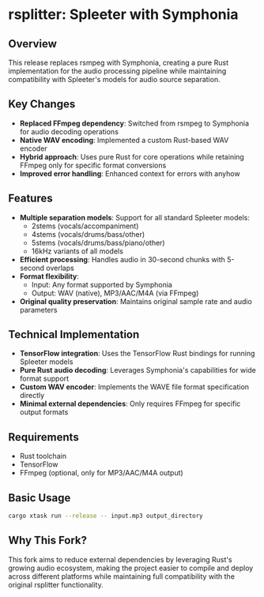 # rsplitter: Spleeter with Symphonia

## Overview
This release replaces rsmpeg with Symphonia, creating a pure Rust implementation for the audio processing pipeline while maintaining compatibility with Spleeter's models for audio source separation.

## Key Changes

- **Replaced FFmpeg dependency**: Switched from rsmpeg to Symphonia for audio decoding operations
- **Native WAV encoding**: Implemented a custom Rust-based WAV encoder
- **Hybrid approach**: Uses pure Rust for core operations while retaining FFmpeg only for specific format conversions
- **Improved error handling**: Enhanced context for errors with anyhow

## Features

- **Multiple separation models**: Support for all standard Spleeter models:
  - 2stems (vocals/accompaniment)
  - 4stems (vocals/drums/bass/other)
  - 5stems (vocals/drums/bass/piano/other)
  - 16kHz variants of all models
- **Efficient processing**: Handles audio in 30-second chunks with 5-second overlaps
- **Format flexibility**: 
  - Input: Any format supported by Symphonia
  - Output: WAV (native), MP3/AAC/M4A (via FFmpeg)
- **Original quality preservation**: Maintains original sample rate and audio parameters

## Technical Implementation

- **TensorFlow integration**: Uses the TensorFlow Rust bindings for running Spleeter models
- **Pure Rust audio decoding**: Leverages Symphonia's capabilities for wide format support
- **Custom WAV encoder**: Implements the WAVE file format specification directly
- **Minimal external dependencies**: Only requires FFmpeg for specific output formats

## Requirements

- Rust toolchain
- TensorFlow
- FFmpeg (optional, only for MP3/AAC/M4A output)

## Basic Usage

```bash
cargo xtask run --release -- input.mp3 output_directory
```

## Why This Fork?

This fork aims to reduce external dependencies by leveraging Rust's growing audio ecosystem, making the project easier to compile and deploy across different platforms while maintaining full compatibility with the original rsplitter functionality.
